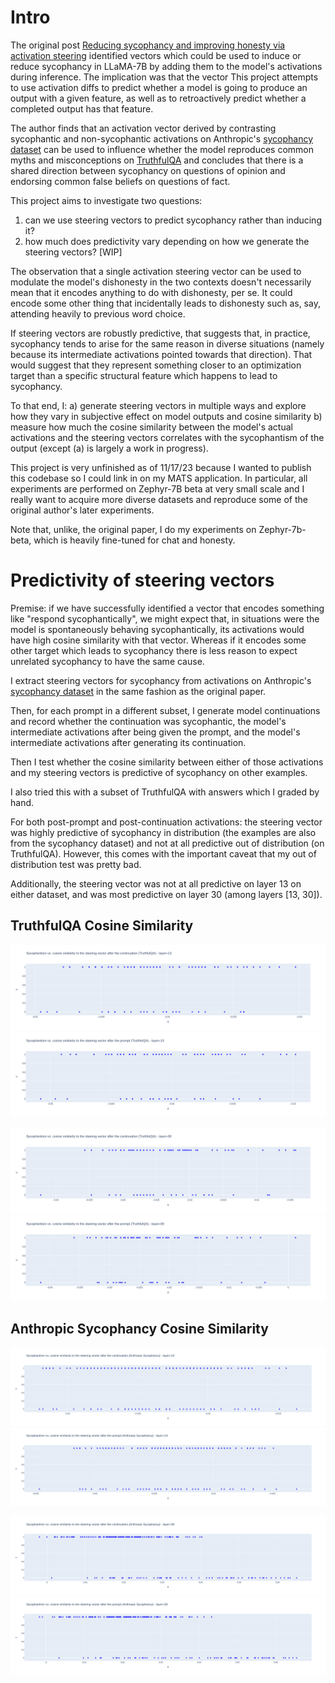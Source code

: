 # Intro
The original post [Reducing sycophancy and improving honesty via activation steering](https://www.lesswrong.com/posts/zt6hRsDE84HeBKh7E/reducing-sycophancy-and-improving-honesty-via-activation#Reducing_sycophancy_via_activation_steering) identified vectors which could be used to induce or reduce sycophancy in LLaMA-7B by adding them to the model's activations during inference. The implication was that the vector 
This project attempts to use activation diffs to predict whether a model is going to produce an output with a given feature, as well as to retroactively predict whether a completed output has that feature.

The author finds that an activation vector derived by contrasting sycophantic and non-sycophantic activations on Anthropic's [sycophancy dataset](https://huggingface.co/datasets/Anthropic/model-written-evals/tree/main/sycophancy) can be used to influence whether the model reproduces common myths and misconceptions on [TruthfulQA](https://huggingface.co/datasets/truthful_qa) and concludes that there is a shared direction between sycophancy on questions of opinion and endorsing common false beliefs on questions of fact.

This project aims to investigate two questions:
1) can we use steering vectors to predict sycophancy rather than inducing it?
2) how much does predictivity vary depending on how we generate the steering vectors? [WIP]

The observation that a single activation steering vector can be used to modulate the model's dishonesty in the two contexts doesn't necessarily mean that it encodes anything to do with dishonesty, per se. It could encode some other thing that incidentally leads to dishonesty such as, say, attending heavily to previous word choice.

If steering vectors are robustly predictive, that suggests that, in practice, sycophancy tends to arise for the same reason in diverse situations (namely because its intermediate activations pointed towards that direction).
That would suggest that they represent something closer to an optimization target than a specific structural feature which happens to lead to sycophancy.

To that end, I:
a) generate steering vectors in multiple ways and explore how they vary in subjective effect on model outputs and cosine similarity
b) measure how much the cosine similarity between the model's actual activations and the steering vectors correlates with the sycophantism of the output
(except (a) is largely a work in progress).

This project is very unfinished as of 11/17/23 because I wanted to publish this codebase so I could link in on my MATS application.
In particular, all experiments are performed on Zephyr-7B beta at very small scale and I really want to acquire more diverse datasets and reproduce some of the original author's later experiments.

Note that, unlike, the original paper, I do my experiments on Zephyr-7b-beta, which is heavily fine-tuned for chat and honesty.

# Predictivity of steering vectors
Premise: if we have successfully identified a vector that encodes something like "respond sycophantically", we might expect that, in situations were the model is spontaneously behaving sycophantically, its activations would have high cosine similarity with that vector. Whereas if it encodes some other target which leads to sycophancy there is less reason to expect unrelated sycophancy to have the same cause.

I extract steering vectors for sycophancy from activations on Anthropic's [sycophancy dataset](https://huggingface.co/datasets/Anthropic/model-written-evals/tree/main/sycophancy) in the same fashion as the original paper.

Then, for each prompt in a different subset, I generate model continuations and record whether the continuation was sycophantic, the model's intermediate activations after being given the prompt, and the model's intermediate activations after generating its continuation.

Then I test whether the cosine similarity between either of those activations and my steering vectors is predictive of sycophancy on other examples.

I also tried this with a subset of TruthfulQA with answers which I graded by hand. 

For both post-prompt and post-continuation activations: the steering vector was highly predictive of sycophancy in distribution (the examples are also from the sycophancy dataset) and not at all predictive out of distribution (on TruthfulQA). However, this comes with the important caveat that my out of distribution test was pretty bad.

Additionally, the steering vector was not at all predictive on layer 13 on either dataset, and was most predictive on layer 30 (among layers [13, 30]).

## TruthfulQA Cosine Similarity
![truthful qa with continuation 13](./images/truthfulqa_continuation_13.png)
![truthful qa from prompt 13](./images/truthfulqa_prompt_13.png)

![truthful qa with continuation 30](./images/truthfulqa_continuation_30.png)
![truthful qa from prompt 30](./images/truthfulqa_prompt_30.png)

## Anthropic Sycophancy Cosine Similarity
![anthropic with continuation 13](./images/anthropic_continuation_13.png)
![anthropic from prompt 13](./images/anthropic_prompt_13.png)

![anthropic with continuation 30](./images/anthropic_continuation_30.png)
![anthropic from prompt 30](./images/anthropic_prompt_30.png)
